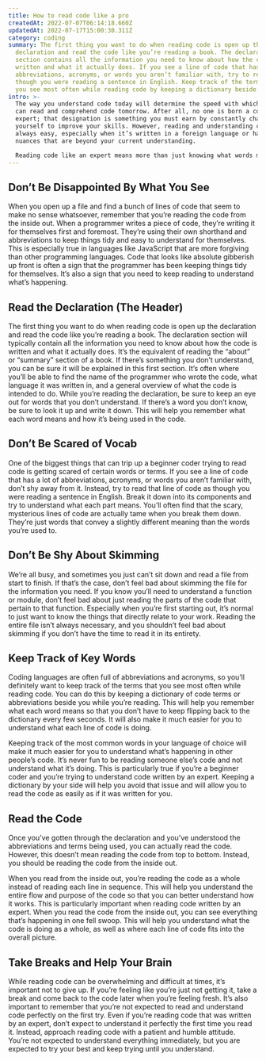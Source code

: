```yaml
---
title: How to read code like a pro
createdAt: 2022-07-07T06:14:18.660Z
updatedAt: 2022-07-17T15:00:30.311Z
category: coding
summary: The first thing you want to do when reading code is open up the
  declaration and read the code like you’re reading a book. The declaration
  section contains all the information you need to know about how the code is
  written and what it actually does. If you see a line of code that has a lot of
  abbreviations, acronyms, or words you aren’t familiar with, try to read it as
  though you were reading a sentence in English. Keep track of the terms that
  you see most often while reading code by keeping a dictionary beside you.
intro: >-
  The way you understand code today will determine the speed with which you
  can read and comprehend code tomorrow. After all, no one is born a coding
  expert; that designation is something you must earn by constantly challenging
  yourself to improve your skills. However, reading and understanding code isn’t
  always easy, especially when it’s written in a foreign language or has certain
  nuances that are beyond your current understanding. 

  Reading code like an expert means more than just knowing what words mean and their general significance. It also means being able to dive deeper into the syntax of how those words are put together so that you can understand what they mean in context and intention. Read on to discover some tips for reading code like a pro!
---
```


## Don’t Be Disappointed By What You See

When you open up a file and find a bunch of lines of code that seem to make no sense whatsoever, remember that you’re reading the code from the inside out. When a programmer writes a piece of code, they’re writing it for themselves first and foremost. They’re using their own shorthand and abbreviations to keep things tidy and easy to understand for themselves. This is especially true in languages like JavaScript that are more forgiving than other programming languages. Code that looks like absolute gibberish up front is often a sign that the programmer has been keeping things tidy for themselves. It’s also a sign that you need to keep reading to understand what’s happening.

## Read the Declaration (The Header)

The first thing you want to do when reading code is open up the declaration and read the code like you’re reading a book. The declaration section will typically contain all the information you need to know about how the code is written and what it actually does. It’s the equivalent of reading the “about” or “summary” section of a book. If there’s something you don’t understand, you can be sure it will be explained in this first section. It’s often where you’ll be able to find the name of the programmer who wrote the code, what language it was written in, and a general overview of what the code is intended to do. While you’re reading the declaration, be sure to keep an eye out for words that you don’t understand. If there’s a word you don’t know, be sure to look it up and write it down. This will help you remember what each word means and how it’s being used in the code.

## Don’t Be Scared of Vocab

One of the biggest things that can trip up a beginner coder trying to read code is getting scared of certain words or terms. If you see a line of code that has a lot of abbreviations, acronyms, or words you aren’t familiar with, don’t shy away from it. Instead, try to read that line of code as though you were reading a sentence in English. Break it down into its components and try to understand what each part means. You’ll often find that the scary, mysterious lines of code are actually tame when you break them down. They’re just words that convey a slightly different meaning than the words you’re used to.

## Don’t Be Shy About Skimming

We’re all busy, and sometimes you just can’t sit down and read a file from start to finish. If that’s the case, don’t feel bad about skimming the file for the information you need. If you know you’ll need to understand a function or module, don’t feel bad about just reading the parts of the code that pertain to that function. Especially when you’re first starting out, it’s normal to just want to know the things that directly relate to your work. Reading the entire file isn’t always necessary, and you shouldn’t feel bad about skimming if you don’t have the time to read it in its entirety.

## Keep Track of Key Words

Coding languages are often full of abbreviations and acronyms, so you’ll definitely want to keep track of the terms that you see most often while reading code. You can do this by keeping a dictionary of code terms or abbreviations beside you while you’re reading. This will help you remember what each word means so that you don’t have to keep flipping back to the dictionary every few seconds. It will also make it much easier for you to understand what each line of code is doing.

Keeping track of the most common words in your language of choice will make it much easier for you to understand what’s happening in other people’s code. It’s never fun to be reading someone else’s code and not understand what it’s doing. This is particularly true if you’re a beginner coder and you’re trying to understand code written by an expert. Keeping a dictionary by your side will help you avoid that issue and will allow you to read the code as easily as if it was written for you.

## Read the Code

Once you’ve gotten through the declaration and you’ve understood the abbreviations and terms being used, you can actually read the code. However, this doesn’t mean reading the code from top to bottom. Instead, you should be reading the code from the inside out.

When you read from the inside out, you’re reading the code as a whole instead of reading each line in sequence. This will help you understand the entire flow and purpose of the code so that you can better understand how it works. This is particularly important when reading code written by an expert. When you read the code from the inside out, you can see everything that’s happening in one fell swoop. This will help you understand what the code is doing as a whole, as well as where each line of code fits into the overall picture.

## Take Breaks and Help Your Brain

While reading code can be overwhelming and difficult at times, it’s important not to give up. If you’re feeling like you’re just not getting it, take a break and come back to the code later when you’re feeling fresh. It’s also important to remember that you’re not expected to read and understand code perfectly on the first try. Even if you’re reading code that was written by an expert, don’t expect to understand it perfectly the first time you read it. Instead, approach reading code with a patient and humble attitude. You’re not expected to understand everything immediately, but you are expected to try your best and keep trying until you understand.
